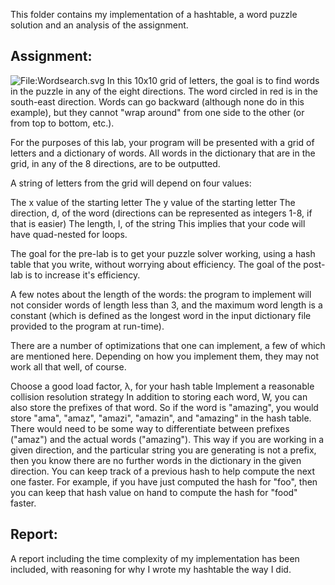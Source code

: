 ﻿
This folder contains my implementation of a hashtable, a word puzzle solution and an analysis of the assignment.

## Assignment:


![File:Wordsearch.svg](https://upload.wikimedia.org/wikipedia/commons/thumb/f/fa/Wordsearch.svg/632px-Wordsearch.svg.png)
In this 10x10 grid of letters, the goal is to find words in the puzzle in any of the eight directions. The word circled in red is in the south-east direction. Words can go backward (although none do in this example), but they cannot "wrap around" from one side to the other (or from top to bottom, etc.).

For the purposes of this lab, your program will be presented with a grid of letters and a dictionary of words. All words in the dictionary that are in the grid, in any of the 8 directions, are to be outputted.

A string of letters from the grid will depend on four values:

The x value of the starting letter The y value of the starting letter The direction, d, of the word (directions can be represented as integers 1-8, if that is easier) The length, l, of the string This implies that your code will have quad-nested for loops.

The goal for the pre-lab is to get your puzzle solver working, using a hash table that you write, without worrying about efficiency. The goal of the post-lab is to increase it's efficiency.

A few notes about the length of the words: the program to implement will not consider words of length less than 3, and the maximum word length is a constant (which is defined as the longest word in the input dictionary file provided to the program at run-time).

There are a number of optimizations that one can implement, a few of which are mentioned here. Depending on how you implement them, they may not work all that well, of course.

Choose a good load factor, λ, for your hash table Implement a reasonable collision resolution strategy In addition to storing each word, W, you can also store the prefixes of that word. So if the word is "amazing", you would store "ama", "amaz", "amazi", "amazin", and "amazing" in the hash table. There would need to be some way to differentiate between prefixes ("amaz") and the actual words ("amazing"). This way if you are working in a given direction, and the particular string you are generating is not a prefix, then you know there are no further words in the dictionary in the given direction. You can keep track of a previous hash to help compute the next one faster. For example, if you have just computed the hash for "foo", then you can keep that hash value on hand to compute the hash for "food" faster.
## Report:
A report including the time complexity of my implementation has been included, with reasoning for why I wrote my hashtable the way I did.
